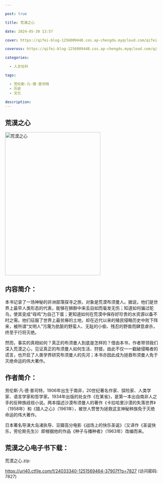 ```yaml
---

post: true

title: 荒漠之心

date: 2024-05-30 13:57

cover: https://qifei-blog-1256009448.cos.ap-chengdu.myqcloud.com/qifei-blog/s33846948.jpg

coveross: https://qifei-blog-1256009448.cos.ap-chengdu.myqcloud.com/qifei-blog/s33846948.jpg

categories:

  - 人文社科

tags:

  - 劳伦斯·凡·德·普司特
  - 历史
  - 文化

description:
---
```


## 荒漠之心

<img alt="荒漠之心" class="aligncenter loading" data-was-processed="true" decoding="async" fetchpriority="high" height="471" src="https://qifei-blog-1256009448.cos.ap-chengdu.myqcloud.com/qifei-blog/s33846948.jpg" style="cursor: zoom-in;" width="314"/>

## 内容简介：

本书记录了一场神秘的非洲部落探寻之旅，对象是荒漠布须曼人。据说，他们是世界上最早人类形态的代表，能够在狮群中来去自如而毫发无伤；知道如何骗过鸵鸟，使其变成“母鸡”为自己下蛋；更知道如何在荒漠中保存好珍贵的水资源以备不时之需。他们征服了世界上最贫瘠的土地，却在近代以来的殖民侵略历史中败下阵来，被所谓“文明人”污蔑为肮脏的野蛮人、无耻的小偷、残忍的野兽而肆意虐杀，终至于行将灭绝。

然而，事实的真相如何？真正的布须曼人到底是怎样的？借由本书，作者带领我们深入荒漠之心，见证真正的布须曼人如何生活、狩猎，由此不仅一一戳破侵略者的谎言，也开启了人类学界研究布须曼人的先河；本书亦因此成为拯救布须曼人免于灭绝命运的伟大著作。

## 作者简介：

劳伦斯·凡·德·普司特，1906年出生于南非，20世纪著名作家、探险家、人类学家、语言学家和哲学家。1934年出版的处女作《在某省》，是第一本出自南非人之手的反种族歧视小说。两本描述沙漠布须曼人的著作《卡拉哈里沙漠的失落世界》（1958年）和《猎人之心》（1961年），被世人赞誉为拯救这支神秘种族免于灭绝命运的伟大著作。

日本著名导演大岛渚执导、豆瓣高分电影《战场上的快乐圣诞》（又译作《圣诞快乐，劳伦斯先生》）即根据他的作品《种子与播种者》（1963年）改编而来。

## 荒漠之心电子书下载：

荒漠之心.zip: 

https://url40.ctfile.com/f/24033340-1251569464-37907f?p=7827 (访问密码: 7827)
